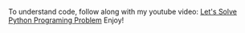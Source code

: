 To understand code, follow along with my youtube video:
[Let's Solve Python Programing Problem](https://www.youtube.com/playlist?list=PLDfna1ApN44r5KAvg9bKGU6gPCtaxHIbj)
Enjoy!

